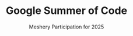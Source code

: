 ---
layout: gsoc
title: "Google Summer of Code"
permalink: /programs/gsoc/2025
excerpt: "Meshery - Google Summer of Code 2025"
subtitle: "Meshery Participation for 2025"
image: images/programs/gsoc.png
thumbnail: images/programs/gsoc.svg
link: /programs/gsoc/2025

description: |
  As a self-service engineering platform, Meshery enables collaborative design and operation of cloud native infrastructure.
  As a mentee, you will learn cloud native infrastructure management techniques, and will increase your understanding of distributed systems challenges and how to properly implement best-practice patterns of modern software design.
  To best position your candidacy, start participating in the project so that you can self-assess your readiness and interest. We work hard to guarantee your success. That starts with your own internal reflection of whether the project and community are a fit for you.
  Engage in an area in which you think you can make an impact. And if you are being impactful and consistent, eventually we will bring the internship to you. Moreover you will take away exactly the same real value that an internship offers: experience and relationships.
timeline:
  - "January 27 - Organization applications open"
  - "February 27 - Accepted GSoC Organizations announced"
  - "March 24 - Students submit their proposals"
  - "May 8 - Accepted GSoC contributor projects announced"
  - "June 2 - Contributor coding officially begins"
  - "November 19 - Successful GSoC contributor projects are announced"
timeline_link: "https://developers.google.com/open-source/gsoc/timeline"

projects_title: "GSOC 2025 Projects"
projects:
  - title: "Project 1. Support for Azure in Meshery"
    description: |
      Enhance Meshery's orchestration capabilities to include support for Azure using Azure Service Operator. The [Azure Service Operator](https://azure.github.io/azure-service-operator) (ASO) provides a wide variety of Azure Resources via Kubernetes custom resources as first-class [Meshery Models](https://docs.meshery.io/concepts/logical/models). This involves enabling Meshery to manage and orchestrate Azure services and their resources, similar to how it handles other Kubernetes resources.  The project will also include generating support for Azure services and their resources in Meshery's Model generator.
    outcomes:
      - "Meshery will be able to orchestrate and manage all Azure services supported by ASO. This includes the ability to discover, configure, deploy, and operate the lifecycle of Azure services through Meshery."
      - "The Meshery Model generator will be updated to automatically generate models for Azure services, simplifying their integration and management within Meshery. This will be an officially supported feature of Meshery."
    skills: "Golang, Kubernetes, Azure, well-written and well-spoken English"
    size: "large (~175 hour projects)"
    mentors:
      - name: "Mia Grenell"
        link: "mailto:mia.grenell2337@gmail.com"
      - name: "Lee Calcote"
        link: "https://github.com/leecalcote"
    issue: "https://github.com/meshery/meshery/issues/11244"

  - title: "Project 2. End-to-End testing of Meshery CLI using BATS"
    description: |
      Meshery CLI is the command line interface for Meshery. Meshery CLI, otherwise known as `mesheryctl`, is a client of Meshery Server’s REST API. The other client is Meshery UI and just like Meshery UI, Meshery CLI is a user experience. It provides a way to interact with Meshery and perform various operations such as installing, configuring, and managing cloud native infrastructure.
      Each test case is designed to mimic the experience that a Meshery CLI user might have while interacting with `mesheryctl` in their terminal of choice. In this sense, `mesheryctl` tests run end-to-end with each pull request submitted containing changes to either the /mesheryctl or the /server directories in the meshery/meshery repository, ensuring that changes included in those pull requests do not break the existing CLI functionality.
    outcomes:
      - New test cases for Meshery CLI
      - Test coverage defined in the Meshery Test Plan
      - A significant set of new test cases written for `mesheryctl`.
      - Tests need to be implemented using [BATS framework](https://bats-core.readthedocs.io/en/stable/).
      - Development of tests using best practices defined in the [end-to-end testing guide](https://docs.meshery.io/project/contributing/contributing-cli-tests) of Meshery CLI.

    skills: "Golang, Krew, Kubernetes, English"
    size: "medium (~175 hour projects)"
    mentors:
      - name: "Matthieu Evrin"
        link: "https://github.com/lekaf974"
      - name: "Lee Calcote"
        link: "https://github.com/leecalcote"
    issue: "https://github.com/meshery/meshery/issues/11869"

  - title: "Project 3. Kubectl Plugin for MeshSync Snapshot"
    description: |
      Develop a kubectl plugin via krew that allows users to temporarily deploy [MeshSync](https://docs.meshery.io/concepts/architecture/meshsync), capture the state of their cluster, and then import the snapshot into Meshery for offline infrastructure management. The plugin will serve as a lightweight alternative to a full Meshery deployment while still enabling Meshery Server to understand the state and configuration of Kubernetes cluster, simplyfying common networking challenges between the cluster and Meshery Server.
      [See https://github.com/meshery/kubectl-meshsync-snapshot](https://github.com/meshery/kubectl-meshsync-snapshot)
    outcomes:
      - "A functional kubectl plugin that facilitates capturing a MeshSync snapshot of Kubernetes cluster resources."
      - "Improved networking efficiency, reducing the complexity of connecting Kubernetes clusters with Meshery Server."
      - "Support for selective snapshot capture, including single resources, namespaces, or entire cluster visualizations."
      - "Read-only access mode to generate snapshots without requiring full Meshery deployment."
    skills: "Kubernetes, Golang, well-written and well-spoken English."
    size: "medium (~175 hour projects)"
    mentors:
      - name: "Marcus Ringblom"
        link: "https://github.com/marblom007"
      - name: "Lee Calcote"
        link: "https://github.com/leecalcote"
    issue: "https://github.com/meshery/meshery/issues/14031"

  - title: "Project 4. Distributed client-side inference with WASM and OPA in Meshery"
    description: |
      Meshery's highly dynamic infrastructure configuration capabilities require real-time evaluation of complex policies. Policies of various types and with a high number of parameters need to be evaluted client-side. With policies expressed in Rego, the goal of this project is to incorporate use of the [https://github.com/open-policy-agent/golang-opa-wasm](https://github.com/open-policy-agent/golang-opa-wasm) project into Meshery UI, so that a powerful, real-time user experience is possible.
    outcomes:
      - "The goal of this project is to enhance Meshery's infrastructure configuration capabilities by incorporating real-time policy evaluation using the golang-opa-wasm project."
      - "This project will integrate the capabilities of golang-opa-wasm into the Meshery UI, enabling users to experience the existing, powerful, server-side policy evaluation client-side."
    skills: "WebAssembly, Golang, Open Policy Agent, well-written and well-spoken English."
    size: "large (~350 hour projects)"
    mentors:
      - name: "Edward Corley"
        link: "https://github.com/codesafari10"
      - name: "Lee Calcote"
        link: "https://github.com/leecalcote"
    issue: "https://github.com/meshery/meshery/issues/13555"

  - title: "Project 5. Meshery Model Support for kro ResourceGraphDefinitions (RGDs)"
    description: |
      Enhance Meshery's existing orchestration capabilities to include support for kro ResourceGraphDefinitions (RGDs) as first-class [Meshery Models](https://docs.meshery.io/concepts/logical/models).
      This involves enabling Meshery to manage and orchestrate RGDs, similar to how it handles other Kubernetes resources.
      The project will also include generating support for ResourceGraphDefinition in Meshery's Model generator.
    outcomes:
      - "Meshery will be able to orchestrate and manage kro RGDs. This includes the ability to deploy, configure, and manage the lifecycle of RGDs through Meshery."
      - "The Meshery Model generator will be updated to automatically generate models for kro RGDs, simplifying their integration and management within Meshery."
      - "This will be an officially supported feature of Meshery."
    skills: " Golang, Cuelang, Well-written and well-spoken English, Kubernetes, DevOps"
    size: "large (~350 hour projects)"
    mentors:
      - name: "Cooper Fitzgerald"
        link: "https://github.com/ritzorama"
      - name: "Mia Grenell"
        link: "https://github.com/miacycle"
    issue: "https://github.com/meshery/meshery/issues/13520"

  - title: "Project 6. Hands-on tutorials using Meshery Playground"
    description: |
      Learning paths with hands-on labs are a crucial resource for DevOps engineers and cloud-native practitioners. The Meshery Playground provides a live cluster environment, making it an ideal platform for learning every kind of cloud and cloud native technology. Meshery Docs is in need of comprehensive tutorials and scenarios covering common infrastructure management use cases.
      Mission is to create and publish a series of hands-on tutorials using Meshery Playground. Each tutorial will include step-by-step guides, live demonstrations, and interactive labs using the Playground allowing learners to apply their knowledge directly without the hassle of any configuration.These tutorials will be reviewed by various project maintainers and then published in [guides/tutorials](https://docs.meshery.io/guides/tutorials).
    outcomes:
      - "10+ new tutorials published in Meshery Docs."
      - "Each tutorial should be interactive, guiding users through infrastructure."
      - "Tutorials should vary in complexity, catering to beginners and advanced learners."
    skills: " written English, Markdown, Kubernetes, DevOps, and hands-on experience with cloud-native tools."
    size: "medium (~175 hour projects)"
    mentors:
      - name: "Sangram Rath"
        link: "https://github.com/sangram-rath"
      - name: "Lee Calcote"
        link: "https://github.com/leecalcote"
    issue: "https://github.com/meshery/meshery/issues/13521"

  - title: "Project 7. Kanvas Snapshot Kubectl Plugin"
    description: |
      Kubernetes manifests, especially collections of them, can be complex. This plugin will bridge the gap between Kubernetes cluster and workflow configurations and their visual representation in Kanvas Snapshots. The plugin will allow users to generate a visual snapshot of the combination of multiple Kubernetes manifest files, each containing one or more Kubernetes resources. Users will be able to receive these snapshots either via email or as a URL displayed directly in the terminal.
      [See https://github.com/meshery/kubectl-kanvas-snapshot](https://github.com/meshery/kubectl-kanvas-snapshot)
    outcomes:
      - "A functional kubectl plugin that integrates with Meshery to generate Kanvas Snapshots from Kubernetes manifests."
      - "Support for both synchronous and asynchronous delivery, allowing users to receive snapshots via email or directly in the terminal."
    skills: "Golang, Krew, Kubernetes, well-written and well-spoken English"
    size: "large (~175 hour projects)"
    mentors:
      - name: "Jamie Plu"
        link: "https://github.com/jamieplu"
      - name: "James Horton"
        link: "https://github.com/hortison"
    issue: "https://github.com/meshery/meshery/issues/12036"

  - title: "Project 8. Expanding E2E test coverage in Meshery using Playwright"
    description: |
      Meshery integrates with many other CNCF projects and technologies. Sustaining those integrations is only possible through automation. To automate functional integration and end-to-end testing, Meshery now uses Playwright as one of the tools for browser testing. End-to-end tests run with each pull request to ensure that changes do not break existing functionality. Expanding the coverage of E2E tests is crucial to improving the reliability of Meshery’s UI and workflows. This project focuses on writing Playwright-based tests for more Meshery components, ensuring robust test coverage across the platform.
    outcomes:
      - "Development of comprehensive E2E test cases for additional Meshery components using Playwright."
    skills: "JavaScript, Playwright, GitHub Workflows, familiarity with React or Nextjs would be helpful, CI/CD."
    size: "medium (~175 hour projects)"
    mentors:
      - name: "Ian Whitney"
        link: "https://github.com/ian-whitney"
      - name: "Lee Calcote"
        link: "https://github.com/leecalcote"
    issue: "https://github.com/meshery/meshery/issues/13514"
---